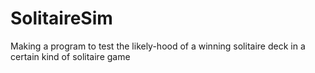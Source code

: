 # SolitaireSim
Making a program to test the likely-hood of a winning solitaire deck in a certain kind of solitaire game
